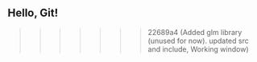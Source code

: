 ## Hello, Git!
>>>>>>> 22689a4 (Added glm library (unused for now). updated src and include, Working window)
